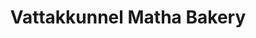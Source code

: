 ---
title: "Vattakkunnel Matha Bakery"
url: /kollappally/vattakkunnel-matha-bakery/
shop: Bäckerei
---